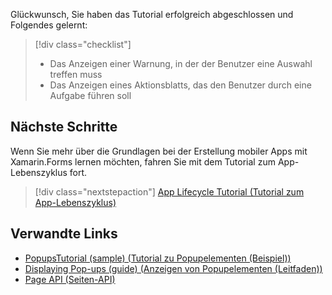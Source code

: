 Glückwunsch, Sie haben das Tutorial erfolgreich abgeschlossen und Folgendes gelernt:

> [!div class="checklist"]
> - Das Anzeigen einer Warnung, in der der Benutzer eine Auswahl treffen muss
> - Das Anzeigen eines Aktionsblatts, das den Benutzer durch eine Aufgabe führen soll

## <a name="next-steps"></a>Nächste Schritte

Wenn Sie mehr über die Grundlagen bei der Erstellung mobiler Apps mit Xamarin.Forms lernen möchten, fahren Sie mit dem Tutorial zum App-Lebenszyklus fort.

> [!div class="nextstepaction"]
> [App Lifecycle Tutorial (Tutorial zum App-Lebenszyklus)](~/get-started/tutorials/app-lifecycle/index.yml)

## <a name="related-links"></a>Verwandte Links

- [PopupsTutorial (sample) (Tutorial zu Popupelementen (Beispiel))](https://developer.xamarin.com/samples/xamarin-forms/GetStarted/Tutorials/PopupsTutorial)
- [Displaying Pop-ups (guide) (Anzeigen von Popupelementen (Leitfaden))](~/xamarin-forms/app-fundamentals/navigation/pop-ups.md)
- [Page API (Seiten-API)](xref:Xamarin.Forms.Page)
